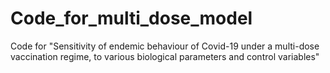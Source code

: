 # Code_for_multi_dose_model
Code for "Sensitivity of endemic behaviour of Covid-19 under a multi-dose vaccination regime, to various biological parameters and control variables"
